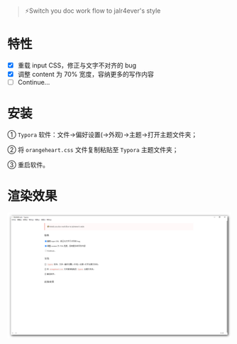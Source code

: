 > ⚡Switch you doc work flow to jalr4ever's style 

# 特性

- [x] 重载 input CSS，修正与文字不对齐的 bug
- [x] 调整 content 为 70% 宽度，容纳更多的写作内容
- [ ] Continue...

# 安装

① `Typora` 软件：文件->偏好设置(->外观)->主题->打开主题文件夹；

② 将 `orangeheart.css` 文件复制粘贴至 `Typora` 主题文件夹；

③ 重启软件。

# 渲染效果

![image-20200913143649568](img/image-20200913143649568.png)